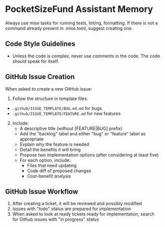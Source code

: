 # PocketSizeFund Assistant Memory

Always use mise tasks for running tests, linting, formatting. If there is not a command already present in .mise.toml, suggest creating one.

## Code Style Guidelines

- Unless the code is complex, never use comments in the code. The code should speak for itself.


## GitHub Issue Creation

When asked to create a new GitHub issue:

1. Follow the structure in template files:
  - `.github/ISSUE_TEMPLATE/BUG.md.md` for bugs
  - `.github/ISSUE_TEMPLATE/FEATURE.md` for new features
2. Include:
   - A descriptive title (without [FEATURE|BUG] prefix)
   - Add the "backlog" label and either "bug" or "feature" label as appropriate
   - Explain why the feature is needed
   - Detail the benefits it will bring
   - Propose two implementation options (after considering at least five)
   - For each option, include:
     - Files that need updating
     - Code diff of proposed changes
     - Cost-benefit analysis

## GitHub Issue Workflow

1. After creating a ticket, it will be reviewed and possibly modified
2. Issues with "todo" status are prepared for implementation
3. When asked to look at ready tickets ready for implementation, search for Github issues with "in progress" status
